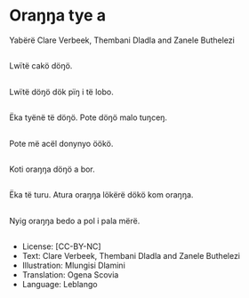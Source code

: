 # Oraŋŋa tye a
Yabërë
Clare Verbeek, Thembani
Dladla and Zanele
Buthelezi

##
Lwïtë cakö döŋö.


##
Lwïtë döŋö dök pïŋ i të
lobo.


##
Ëka tyënë të döŋö. Pote
döŋö malo tuŋceŋ.


##
Pote më acël donynyo
öökö.


##
Koti oraŋŋa döŋö a bor.


##
Ëka të turu. Atura
oraŋŋa lökërë dökö kom
oraŋŋa.


##
Nyig oraŋŋa bedo a pol
i pala mërë.


##
* License: [CC-BY-NC]
* Text: Clare Verbeek, Thembani Dladla and Zanele
Buthelezi
* Illustration: Mlungisi Dlamini
* Translation: Ogena Scovia
* Language: Leblango

